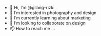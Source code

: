 - 👋 Hi, I’m @gilang-rizki
- 👀 I’m interested in photography and design
- 🌱 I’m currently learning about marketing
- 💞️ I’m looking to collaborate on design
- 📫 How to reach me ...

<!---
gilang-rizki/gilang-rizki is a ✨ special ✨ repository because its `README.md` (this file) appears on your GitHub profile.
You can click the Preview link to take a look at your changes.
--->
